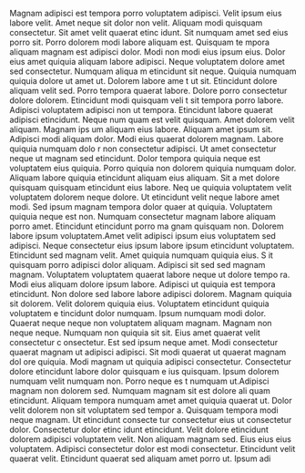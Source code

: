 Magnam adipisci est tempora porro voluptatem adipisci. Velit ipsum eius labore velit. Amet
 neque sit dolor non velit. Aliquam modi quisquam consectetur. Sit amet velit quaerat etinc
idunt. Sit numquam amet sed eius porro sit. Porro dolorem modi labore aliquam est. Quisquam te
mpora aliquam magnam est adipisci dolor. Modi non modi eius ipsum eius. Dolor eius
 amet quiquia aliquam labore adipisci.  Neque voluptatem dolore amet sed consectetur. Numquam aliqua
m etincidunt sit neque. Quiquia numquam quiquia dolore ut amet ut. Dolorem labore ame
t ut sit. Etincidunt dolore aliquam velit sed. Porro tempora quaerat labore. Dolore porro consectetur dolore dolorem.  Etincidunt modi quisquam veli
t sit tempora porro labore. Adipisci voluptatem adipisci non ut tempora. Etincidunt labore quaerat adipisci etincidunt. Neque num
quam est velit quisquam. Amet dolorem velit aliquam.  Magnam ips
um aliquam eius labore. Aliquam amet ipsum sit. Adipisci modi aliquam dolor. Modi eius quaerat dolorem magnam. Labore quiquia numquam dolo
r non consectetur adipisci. Ut amet consectetur neque ut magnam sed etincidunt. Dolor tempora quiquia neque est voluptatem eius
 quiquia.  Porro quiquia non dolorem quiquia numquam dolor. Aliquam labore quiquia etincidunt aliquam eius aliquam. Sit a
met dolore quisquam quisquam etincidunt eius labore. Neq
ue quiquia voluptatem velit voluptatem dolorem neque dolore. Ut etincidunt velit neque labore amet modi. Sed ipsum magnam tempora dolor quaer
at quiquia. Voluptatem quiquia neque est non. Numquam consectetur magnam labore aliquam porro amet. Etincidunt etincidunt porro ma
gnam quisquam non. Dolorem labore ipsum voluptatem.Amet velit adipisci ipsum eius voluptatem sed adipisci. Neque
 consectetur eius ipsum labore ipsum etincidunt voluptatem. Etincidunt sed magnam velit. Amet quiquia numquam quiquia eius. S
it quisquam porro adipisci dolor aliquam. Adipisci sit sed sed magnam magnam. Voluptatem voluptatem quaerat labore neque ut dolore tempo
ra.  Modi eius aliquam dolore ipsum labore. Adipisci ut quiquia est tempora etincidunt. Non dolore sed labore labore
 adipisci dolorem. Magnam quiquia sit dolorem. Velit dolorem quiquia eius. Voluptatem etincidunt quiquia voluptatem e
tincidunt dolor numquam. Ipsum numquam modi dolor. Quaerat neque neque non voluptatem aliquam magnam. Magnam non neque neque.  Numquam
 non quiquia sit sit. Eius amet quaerat velit consectetur c
onsectetur. Est sed ipsum neque amet. Modi consectetur quaerat magnam ut adipisci adipisci. Sit modi quaerat ut quaerat magnam dol
ore quiquia. Modi magnam ut quiquia adipisci consectetur. Consectetur dolore etincidunt labore dolor quisquam e
ius quisquam. Ipsum dolorem numquam velit numquam non. Porro neque es
t numquam ut.Adipisci magnam non dolorem sed. Numquam magnam sit est dolore ali
quam etincidunt. Aliquam tempora numquam amet amet quiquia quaerat ut. Dolor velit dolorem non sit voluptatem sed tempor
a. Quisquam tempora modi neque magnam. Ut etincidunt consecte
tur consectetur eius ut consectetur dolor.  Consectetur dolor etinc
idunt etincidunt. Velit dolore etincidunt dolorem adipisci voluptatem velit. Non aliquam magnam sed. Eius eius eius
 voluptatem. Adipisci consectetur dolor est modi consectetur. Etincidunt velit quaerat velit. Etincidunt quaerat sed aliquam amet porro ut. Ipsum adi
